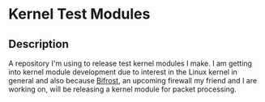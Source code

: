 # Kernel Test Modules
## Description
A repository I'm using to release test kernel modules I make. I am getting into kernel module development due to interest in the Linux kernel in general and also because [Bifrost](https://github.com/BifrostTeam), an upcoming firewall my friend and I are working on, will be releasing a kernel module for packet processing.